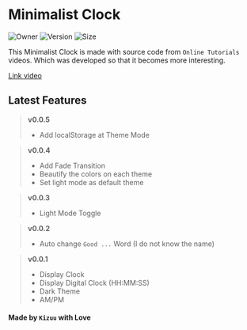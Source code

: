 # Minimalist Clock

![Owner](https://img.shields.io/badge/owner-Kizuu-blue) ![Version](https://badgen.net/badge/version/v0.0.5/blue) ![Size](https://img.shields.io/github/languages/code-size/KizuuDev/min-clock)

This Minimalist Clock is made with source code from `Online Tutorials` videos. Which was developed so that it becomes more interesting.

[Link video](https://youtu.be/s9mGaRSRGZw)

## Latest Features

> **v0.0.5**
>
> - Add localStorage at Theme Mode

> **v0.0.4**
>
> - Add Fade Transition
> - Beautify the colors on each theme
> - Set light mode as default theme

> **v0.0.3**
>
> - Light Mode Toggle

> **v0.0.2**
>
> - Auto change `Good ...` Word (I do not know the name)

> **v0.0.1**
>
> - Display Clock
> - Display Digital Clock (HH:MM:SS)
> - Dark Theme
> - AM/PM

#### Made by `Kizuu` with Love
